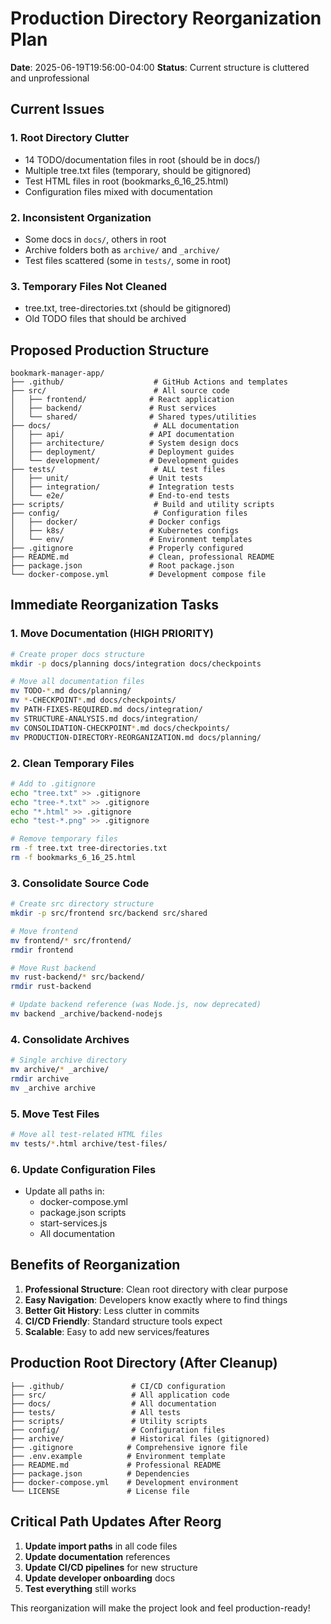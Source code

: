 # Production Directory Reorganization Plan
**Date**: 2025-06-19T19:56:00-04:00
**Status**: Current structure is cluttered and unprofessional

## Current Issues

### 1. Root Directory Clutter
- 14 TODO/documentation files in root (should be in docs/)
- Multiple tree.txt files (temporary, should be gitignored)
- Test HTML files in root (bookmarks_6_16_25.html)
- Configuration files mixed with documentation

### 2. Inconsistent Organization
- Some docs in `docs/`, others in root
- Archive folders both as `archive/` and `_archive/`
- Test files scattered (some in `tests/`, some in root)

### 3. Temporary Files Not Cleaned
- tree.txt, tree-directories.txt (should be gitignored)
- Old TODO files that should be archived

## Proposed Production Structure

```
bookmark-manager-app/
├── .github/                    # GitHub Actions and templates
├── src/                        # All source code
│   ├── frontend/              # React application
│   ├── backend/               # Rust services
│   └── shared/                # Shared types/utilities
├── docs/                       # ALL documentation
│   ├── api/                   # API documentation
│   ├── architecture/          # System design docs
│   ├── deployment/            # Deployment guides
│   └── development/           # Development guides
├── tests/                      # ALL test files
│   ├── unit/                  # Unit tests
│   ├── integration/           # Integration tests
│   └── e2e/                   # End-to-end tests
├── scripts/                    # Build and utility scripts
├── config/                     # Configuration files
│   ├── docker/                # Docker configs
│   ├── k8s/                   # Kubernetes configs
│   └── env/                   # Environment templates
├── .gitignore                 # Properly configured
├── README.md                  # Clean, professional README
├── package.json               # Root package.json
└── docker-compose.yml         # Development compose file
```

## Immediate Reorganization Tasks

### 1. Move Documentation (HIGH PRIORITY)
```bash
# Create proper docs structure
mkdir -p docs/planning docs/integration docs/checkpoints

# Move all documentation files
mv TODO-*.md docs/planning/
mv *-CHECKPOINT*.md docs/checkpoints/
mv PATH-FIXES-REQUIRED.md docs/integration/
mv STRUCTURE-ANALYSIS.md docs/integration/
mv CONSOLIDATION-CHECKPOINT*.md docs/checkpoints/
mv PRODUCTION-DIRECTORY-REORGANIZATION.md docs/planning/
```

### 2. Clean Temporary Files
```bash
# Add to .gitignore
echo "tree.txt" >> .gitignore
echo "tree-*.txt" >> .gitignore
echo "*.html" >> .gitignore
echo "test-*.png" >> .gitignore

# Remove temporary files
rm -f tree.txt tree-directories.txt
rm -f bookmarks_6_16_25.html
```

### 3. Consolidate Source Code
```bash
# Create src directory structure
mkdir -p src/frontend src/backend src/shared

# Move frontend
mv frontend/* src/frontend/
rmdir frontend

# Move Rust backend
mv rust-backend/* src/backend/
rmdir rust-backend

# Update backend reference (was Node.js, now deprecated)
mv backend _archive/backend-nodejs
```

### 4. Consolidate Archives
```bash
# Single archive directory
mv archive/* _archive/
rmdir archive
mv _archive archive
```

### 5. Move Test Files
```bash
# Move all test-related HTML files
mv tests/*.html archive/test-files/
```

### 6. Update Configuration Files
- Update all paths in:
  - docker-compose.yml
  - package.json scripts
  - start-services.js
  - All documentation

## Benefits of Reorganization

1. **Professional Structure**: Clean root directory with clear purpose
2. **Easy Navigation**: Developers know exactly where to find things
3. **Better Git History**: Less clutter in commits
4. **CI/CD Friendly**: Standard structure tools expect
5. **Scalable**: Easy to add new services/features

## Production Root Directory (After Cleanup)

```
├── .github/               # CI/CD configuration
├── src/                   # All application code
├── docs/                  # All documentation
├── tests/                 # All tests
├── scripts/               # Utility scripts
├── config/                # Configuration files
├── archive/               # Historical files (gitignored)
├── .gitignore            # Comprehensive ignore file
├── .env.example          # Environment template
├── README.md             # Professional README
├── package.json          # Dependencies
├── docker-compose.yml    # Development environment
└── LICENSE               # License file
```

## Critical Path Updates After Reorg

1. **Update import paths** in all code files
2. **Update documentation** references
3. **Update CI/CD pipelines** for new structure
4. **Update developer onboarding** docs
5. **Test everything** still works

This reorganization will make the project look and feel production-ready!